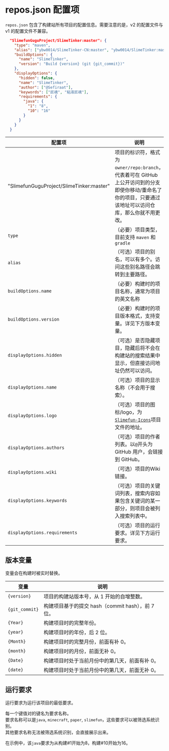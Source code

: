 # repos.json 配置项

`repos.json` 包含了构建站所有项目的配置信息。需要注意的是，v2 的配置文件与 v1 的配置文件不兼容。

```json
  "SlimefunGuguProject/SlimeTinker:master": {
    "type": "maven",
    "alias": ["ybw0014/SlimeTinker-CN:master", "ybw0014/SlimeTinker:master"],
    "buildOptions": {
      "name": "SlimeTinker",
      "version": "Build {version} (git {git_commit})"
    },
    "displayOptions": {
      "hidden": false,
      "name": "SlimeTinker",
      "author": ["@Sefiraat"],
      "keywords": ["匠魂", "粘液匠魂"],
      "requirements": {
        "java": {
          "1": "8",
          "10": "16"
        }
      }
    }
  }
```

| 配置项                                      | 说明                                                                                                |
|------------------------------------------|---------------------------------------------------------------------------------------------------|
| "SlimefunGuguProject/SlimeTinker:master" | 项目的标识符，格式为 `owner/repo:branch`，代表着可在 GitHub 上公开访问到的分支<br>即使你移动/重命名了你的项目，只要通过该地址可以访问仓库，那么你就不用更改。   |
| `type`                                   | （必要）项目类型，目前支持 `maven` 和 `gradle`                                                                  |
| `alias`                                  | （可选）项目的别名，可以有多个。访问这些别名路径会跳转到主要路径。                                                                 |
| `buildOptions.name`                      | （必要）构建时的项目名称，通常为项目的英文名称                                                                           |
| `buildOptions.version`                   | （必要）构建时的项目版本格式，支持变量。详见下方版本变量。                                                                     |
| `displayOptions.hidden`                  | （可选）是否隐藏项目，隐藏后将不会在构建站的搜索结果中显示，但直接访问地址仍然可以访问。                                                      |
| `displayOptions.name`                    | （可选）项目的显示名称（不会用于搜索）。                                                                              |
| `displayOptions.logo`                    | （可选）项目的图标/logo，为[`Slimefun-Icons`](https://github.com/SlimefunGuguProject/Slimefun-Icons)项目文件的地址。 |
| `displayOptions.authors`                 | （可选）项目的作者列表。以`@`开头为 GitHub 用户，会链接到 GitHub。                                                        |
| `displayOptions.wiki`                    | （可选）项目的Wiki链接。                                                                                    |
| `displayOptions.keywords`                | （可选）项目的关键词列表，搜索内容如果包含关键词的某一部分，则项目会被列入搜索列表中。                                                       |
| `displayOptions.requirements`            | （可选）项目的运行要求。详见下方运行要求。                                                                             |

## 版本变量

变量会在构建时被实时替换。

| 变量             | 说明                                 |
|----------------|------------------------------------|
| `{version}`    | 项目的构建站版本号，从 1 开始的自增整数。             |
| `{git_commit}` | 构建项目基于的提交 hash（commit hash），前 7 位。 |
| `{Year}`       | 构建项目时的完整年份。                        |
| `{year}`       | 构建项目时的年份，后 2 位。                    |
| `{Month}`      | 构建项目时的完整月份，前面有补 0。                 |
| `{month}`      | 构建项目时的月份，前面无补 0。                   |
| `{Date}`       | 构建项目时处于当前月份中的第几天，前面有补 0。           |
| `{date}`       | 构建项目时处于当前月份中的第几天，前面无补 0。           |

## 运行要求

运行要求为运行该项目的最低要求。

每一个键值对的键名为要求名称。  
要求名称可以是`java`, `minecraft`, `paper`, `slimefun`，这些要求可以被筛选系统识别。  
其他要求名称无法被筛选系统识别，会直接展示出来。

在示例中，该`java`要求为从构建#1开始为8，构建#10开始为16。
